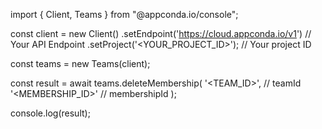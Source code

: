 import { Client, Teams } from "@appconda.io/console";

const client = new Client()
    .setEndpoint('https://cloud.appconda.io/v1') // Your API Endpoint
    .setProject('<YOUR_PROJECT_ID>'); // Your project ID

const teams = new Teams(client);

const result = await teams.deleteMembership(
    '<TEAM_ID>', // teamId
    '<MEMBERSHIP_ID>' // membershipId
);

console.log(result);
